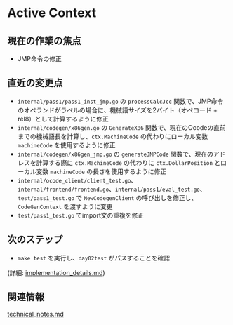 # Active Context

## 現在の作業の焦点
- JMP命令の修正

## 直近の変更点
- `internal/pass1/pass1_inst_jmp.go` の `processCalcJcc` 関数で、JMP命令のオペランドがラベルの場合に、機械語サイズを2バイト（オペコード + rel8）として計算するように修正
- `internal/codegen/x86gen.go` の `GenerateX86` 関数で、現在のOcodeの直前までの機械語長を計算し、`ctx.MachineCode` の代わりにローカル変数 `machineCode` を使用するように修正
- `internal/codegen/x86gen_jmp.go` の `generateJMPCode` 関数で、現在のアドレスを計算する際に `ctx.MachineCode` の代わりに `ctx.DollarPosition` とローカル変数 `machineCode` の長さを使用するように修正
- `internal/ocode_client/client_test.go`、`internal/frontend/frontend.go`、`internal/pass1/eval_test.go`、`test/pass1_test.go` で `NewCodegenClient` の呼び出しを修正し、`CodeGenContext` を渡すように変更
- `test/pass1_test.go` でimport文の重複を修正

## 次のステップ
- `make test` を実行し、`day02test` がパスすることを確認

(詳細: [implementation_details.md](../details/implementation_details.md))

## 関連情報
[technical_notes.md](../details/technical_notes.md)
